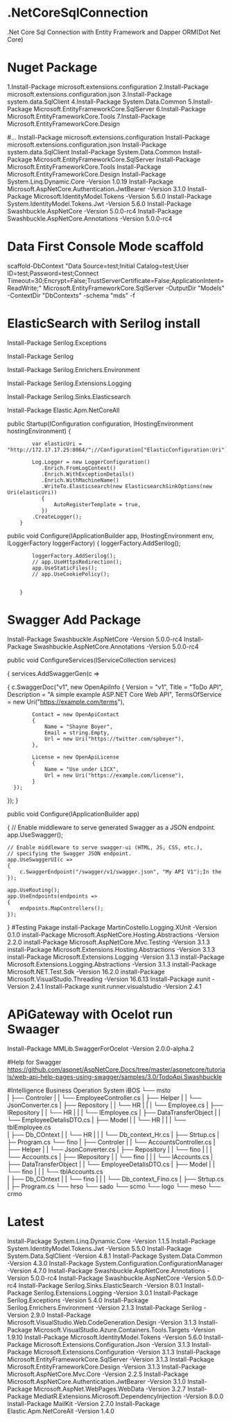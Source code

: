 # .NetCoreSqlConnection
.Net Core Sql Connection with Entity Framework and Dapper ORM(Dot Net Core)
# Nuget Package
1.Install-Package microsoft.extensions.configuration
2.Install-Package microsoft.extensions.configuration.json
3.Install-Package system.data.SqlClient
4.Install-Package System.Data.Common
5.Install-Package Microsoft.EntityFrameworkCore.SqlServer
6.Install-Package Microsoft.EntityFrameworkCore.Tools
7.Install-Package Microsoft.EntityFrameworkCore.Design

#...
Install-Package microsoft.extensions.configuration
Install-Package microsoft.extensions.configuration.json
Install-Package system.data.SqlClient
Install-Package System.Data.Common
Install-Package Microsoft.EntityFrameworkCore.SqlServer
Install-Package Microsoft.EntityFrameworkCore.Tools
Install-Package Microsoft.EntityFrameworkCore.Design
Install-Package System.Linq.Dynamic.Core -Version 1.0.19
Install-Package Microsoft.AspNetCore.Authentication.JwtBearer -Version 3.1.0
Install-Package Microsoft.IdentityModel.Tokens -Version 5.6.0
Install-Package System.IdentityModel.Tokens.Jwt -Version 5.6.0
Install-Package Swashbuckle.AspNetCore -Version 5.0.0-rc4
Install-Package Swashbuckle.AspNetCore.Annotations -Version 5.0.0-rc4


# Data First Console Mode scaffold
scaffold-DbContext "Data Source=test;Initial Catalog=test;User ID=test;Password=test;Connect Timeout=30;Encrypt=False;TrustServerCertificate=False;ApplicationIntent=ReadWrite;" Microsoft.EntityFrameworkCore.SqlServer -OutputDir "Models" -ContextDir "DbContexts" -schema "mds" -f

# ElasticSearch with Serilog install

Install-Package Serilog.Exceptions

Install-Package Serilog

Install-Package Serilog.Enrichers.Environment

Install-Package Serilog.Extensions.Logging

Install-Package Serilog.Sinks.Elasticsearch

Install-Package Elastic.Apm.NetCoreAll

  public Startup(IConfiguration configuration, IHostingEnvironment hostingEnvironment)
        {
           

            var elasticUri = "http://172.17.17.25:8064/";//Configuration["ElasticConfiguration:Uri"];

            Log.Logger = new LoggerConfiguration()
               .Enrich.FromLogContext()
               .Enrich.WithExceptionDetails()
               .Enrich.WithMachineName()
               .WriteTo.Elasticsearch(new ElasticsearchSinkOptions(new Uri(elasticUri))
               {
                   AutoRegisterTemplate = true,
               })
            .CreateLogger();
        }
            
public void Configure(IApplicationBuilder app, IHostingEnvironment env, ILoggerFactory loggerFactory)
        {
            loggerFactory.AddSerilog();
             
            loggerFactory.AddSerilog();
            // app.UseHttpsRedirection();
            app.UseStaticFiles();
            // app.UseCookiePolicy();

            
        }
        
# Swagger Add Package
Install-Package Swashbuckle.AspNetCore -Version 5.0.0-rc4
Install-Package Swashbuckle.AspNetCore.Annotations -Version 5.0.0-rc4

 public void ConfigureServices(IServiceCollection services)
 
 {
  services.AddSwaggerGen(c =>
    
   {
          c.SwaggerDoc("v1", new OpenApiInfo
        {
            Version = "v1",
            Title = "ToDo API",
            Description = "A simple example ASP.NET Core Web API",
            TermsOfService = new Uri("https://example.com/terms"),
            
            Contact = new OpenApiContact
            {
                Name = "Shayne Boyer",
                Email = string.Empty,
                Url = new Uri("https://twitter.com/spboyer"),
            },
            
            License = new OpenApiLicense
            {
                Name = "Use under LICX",
                Url = new Uri("https://example.com/license"),
            }
      });
   });
 }
 
 
 public void Configure(IApplicationBuilder app)

 {
    // Enable middleware to serve generated Swagger as a JSON endpoint.
    app.UseSwagger();

    // Enable middleware to serve swagger-ui (HTML, JS, CSS, etc.),
    // specifying the Swagger JSON endpoint.
    app.UseSwaggerUI(c =>
    {
        c.SwaggerEndpoint("/swagger/v1/swagger.json", "My API V1");In the 
    });

    app.UseRouting();
    app.UseEndpoints(endpoints =>
    {
        endpoints.MapControllers();
    });
}
#Testing Pakage
install-Package MartinCostello.Logging.XUnit -Version 0.1.0
install-Package Microsoft.AspNetCore.Hosting.Abstractions -Version 2.2.0
install-Package Microsoft.AspNetCore.Mvc.Testing -Version 3.1.3
install-Package Microsoft.Extensions.Hosting.Abstractions -Version 3.1.3
install-Package Microsoft.Extensions.Logging -Version 3.1.3
install-Package Microsoft.Extensions.Logging.Abstractions -Version 3.1.3
install-Package Microsoft.NET.Test.Sdk -Version 16.2.0
install-Package Microsoft.VisualStudio.Threading -Version 16.6.13
Install-Package xunit -Version 2.4.1
Install-Package xunit.runner.visualstudio -Version 2.4.1

# APiGateway with Ocelot run Swaager

Install-Package MMLib.SwaggerForOcelot -Version 2.0.0-alpha.2

#Help for Swagger
https://github.com/aspnet/AspNetCore.Docs/tree/master/aspnetcore/tutorials/web-api-help-pages-using-swagger/samples/3.0/TodoApi.Swashbuckle


#Intelligence  Business Operation System
iBOS
 └── msto     
 |      ├── Controler
 |      |     └── EmployeeController.cs
 |      ├── Helper
 |      |     └── JsonConverter.cs
 |      ├── Repository
 |      |      └── HR
 |      |      |    └── Employee.cs
 |      ├── IRepository
 |      |      └── HR
 |      |      |    └── IEmployee.cs
 |      ├── DataTransferObject
 |      |      └── EmployeeDetalisDTO.cs
 |      ├── Model
 |      |      └── HR
 |      |      |   └── tblEmployee.cs     
 |      ├── Db_COntext
 |      |      └── HR
 |      |      |   └── Db_context_Hr.cs
 |      ├── Strtup.cs
 |      ├─ Program.cs
 └── fino
 |      ├── Controler
 |      |     └── AccountsController.cs
 |      ├── Helper
 |      |     └── JsonConverter.cs
 |      ├── Repository
 |      |      └── fino
 |      |      |    └── Accounts.cs
 |      ├── IRepository
 |      |      └── fino
 |      |      |    └── IAccounts.cs
 |      ├── DataTransferObject
 |      |      └── EmployeeDetalisDTO.cs
 |      ├── Model
 |      |      └── fino
 |      |      |   └── tblAccounts.cs     
 |      ├── Db_COntext
 |      |      └── fino
 |      |      |   └── Db_context_Fino.cs
 |      ├── Strtup.cs
 |      ├─ Program.cs
 └── hrso
 └── sado
 └── scmo
 └── logo
 └── meso
 └── crmo
# Latest
 Install-Package System.Linq.Dynamic.Core -Version 1.1.5
Install-Package System.IdentityModel.Tokens.Jwt -Version 5.5.0
Install-Package System.Data.SqlClient -Version 4.8.1
Install-Package System.Data.Common -Version 4.3.0
Install-Package System.Configuration.ConfigurationManager -Version 4.7.0
Install-Package Swashbuckle.AspNetCore.Annotations -Version 5.0.0-rc4
Install-Package Swashbuckle.AspNetCore -Version 5.0.0-rc4
Install-Package Serilog.Sinks.ElasticSearch -Version 8.0.1
Install-Package Serilog.Extensions.Logging -Version 3.0.1
Install-Package Serilog.Exceptions -Version 5.4.0
Install-Package Serilog.Enrichers.Environment -Version 2.1.3
Install-Package Serilog -Version 2.9.0
Install-Package Microsoft.VisualStudio.Web.CodeGeneration.Design -Version 3.1.3
Install-Package Microsoft.VisualStudio.Azure.Containers.Tools.Targets -Version 1.9.10
Install-Package Microsoft.IdentityModel.Tokens -Version 5.6.0
Install-Package Microsoft.Extensions.Configuration.Json -Version 3.1.3
Install-Package Microsoft.Extensions.Configuration -Version 3.1.3
Install-Package Microsoft.EntityFrameworkCore.SqlServer -Version 3.1.3
Install-Package Microsoft.EntityFrameworkCore.Design -Version 3.1.3
Install-Package Microsoft.AspNetCore.Mvc.Core -Version 2.2.5
Install-Package Microsoft.AspNetCore.Authentication.JwtBearer -Version 3.1.0
Install-Package Microsoft.AspNet.WebPages.WebData -Version 3.2.7
Install-Package MediatR.Extensions.Microsoft.DependencyInjection -Version 8.0.0
Install-Package MailKit -Version 2.7.0
Install-Package Elastic.Apm.NetCoreAll -Version 1.4.0
